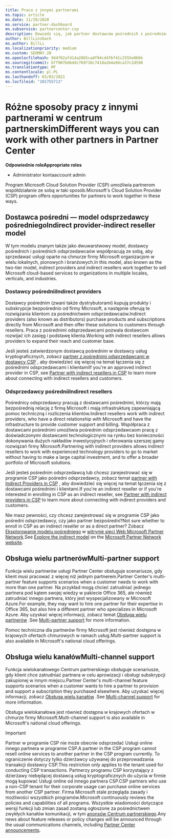 ```yaml
---
title: Praca z innymi partnerami
ms.topic: article
ms.date: 11/29/2020
ms.service: partner-dashboard
ms.subservice: partnercenter-csp
description: Dowiedz się, jak partner dostawców pośrednich z pośrednimi odsprzedawcami w programie Cloud Solution Provider (CSP) i określ, która rola jest dla Ciebie odpowiednia.
author: BillLinzbach
ms.author: BillLi
ms.localizationpriority: medium
ms.custom: SEOMAY.20
ms.openlocfilehash: 944f02af414a2865cadf94cd4fbf41c2555e066b
ms.sourcegitcommit: bff907bdbddc769716c7418a2b4a94ca37c2d590
ms.translationtype: MT
ms.contentlocale: pl-PL
ms.lasthandoff: 03/03/2021
ms.locfileid: "101755713"
---
```

# <a name="different-ways-you-can-work-with-other-partners-in-partner-center"></a><span data-ttu-id="f2de4-103">Różne sposoby pracy z innymi partnerami w centrum partnerskim</span><span class="sxs-lookup"><span data-stu-id="f2de4-103">Different ways you can work with other partners in Partner Center</span></span>

<span data-ttu-id="f2de4-104">**Odpowiednie role**</span><span class="sxs-lookup"><span data-stu-id="f2de4-104">**Appropriate roles**</span></span>

- <span data-ttu-id="f2de4-105">Administrator konta</span><span class="sxs-lookup"><span data-stu-id="f2de4-105">account admin</span></span>

<span data-ttu-id="f2de4-106">Program Microsoft Cloud Solution Provider (CSP) umożliwia partnerom współdziałanie ze sobą w taki sposób.</span><span class="sxs-lookup"><span data-stu-id="f2de4-106">Microsoft's Cloud Solution Provider (CSP) program offers opportunities for partners to work together in these ways.</span></span>

## <a name="indirect-provider-indirect-reseller-model"></a><span data-ttu-id="f2de4-107">Dostawca pośredni — model odsprzedawcy pośredniego</span><span class="sxs-lookup"><span data-stu-id="f2de4-107">Indirect provider-indirect reseller model</span></span>

<span data-ttu-id="f2de4-108">W tym modelu znanym także jako dwuwarstwowy model, dostawcy pośrednich i pośrednich odsprzedawcaów współpracują ze sobą, aby sprzedawać usługi oparte na chmurze firmy Microsoft organizacjom w wielu lokalnych, pionowych i branżowych.</span><span class="sxs-lookup"><span data-stu-id="f2de4-108">In this model, also known as the two-tier model, indirect providers and indirect resellers work together to sell Microsoft cloud-based services to organizations in multiple locales, verticals, and industries.</span></span>

### <a name="indirect-providers"></a><span data-ttu-id="f2de4-109">Dostawcy pośrednii</span><span class="sxs-lookup"><span data-stu-id="f2de4-109">Indirect providers</span></span>

<span data-ttu-id="f2de4-110">Dostawcy pośrednim (zwani także dystrybutorami) kupują produkty i subskrypcje bezpośrednio od firmy Microsoft, a następnie oferują te rozwiązania klientom za pośrednictwem odsprzedawcaów.</span><span class="sxs-lookup"><span data-stu-id="f2de4-110">Indirect providers (also known as distributors) purchase products and subscriptions directly from Microsoft and then offer these solutions to customers through resellers.</span></span> <span data-ttu-id="f2de4-111">Praca z pośrednimi odsprzedawcami pozwala dostawcom rozwijać ich zasięg i podstawę klienta.</span><span class="sxs-lookup"><span data-stu-id="f2de4-111">Working with indirect resellers allows providers to expand their reach and customer base.</span></span>

<span data-ttu-id="f2de4-112">Jeśli jesteś zatwierdzonym dostawcą pośrednim w dostawcy usług kryptograficznych, zobacz [partner z pośrednimi odsprzedawcami w dostawcy CSP](indirect-provider-tasks-in-partner-center.md) , aby dowiedzieć się więcej na temat łączenia się z pośrednimi odsprzedawcami i klientami</span><span class="sxs-lookup"><span data-stu-id="f2de4-112">If you're an approved indirect provider in CSP, see [Partner with indirect resellers in CSP](indirect-provider-tasks-in-partner-center.md) to learn more about connecting with indirect resellers and customers.</span></span>

### <a name="indirect-resellers"></a><span data-ttu-id="f2de4-113">Odsprzedawcy pośrednii</span><span class="sxs-lookup"><span data-stu-id="f2de4-113">Indirect resellers</span></span>

<span data-ttu-id="f2de4-114">Pośrednicy odsprzedawcy pracują z dostawcami pośrednimi, którzy mają bezpośrednią relację z firmą Microsoft i mają infrastrukturę zapewniającą pomoc techniczną i rozliczenia klientów.</span><span class="sxs-lookup"><span data-stu-id="f2de4-114">Indirect resellers work with indirect providers, who have a direct relationship with Microsoft and have the infrastructure to provide customer support and billing.</span></span> <span data-ttu-id="f2de4-115">Współpraca z dostawcami pośrednimi umożliwia pośrednim odsprzedawcaom pracę z doświadczonymi dostawcami technologicznymi na rynku bez konieczności dokonywania dużych nakładów inwestycyjnych i oferowania szerszej gamy rozwiązań firmy Microsoft.</span><span class="sxs-lookup"><span data-stu-id="f2de4-115">Partnering with indirect providers allows indirect resellers to work with experienced technology providers to go to market without having to make a large capital investment, and to offer a broader portfolio of Microsoft solutions.</span></span>

<span data-ttu-id="f2de4-116">Jeśli jesteś pośrednim odsprzedawcą lub chcesz zarejestrować się w programie CSP jako pośredni odsprzedawcy, zobacz temat [partner with Indirect Providers in CSP](indirect-reseller-tasks-in-partner-center.md) , aby dowiedzieć się więcej na temat łączenia się z dostawcami pośrednimi i klientami.</span><span class="sxs-lookup"><span data-stu-id="f2de4-116">If you're an indirect reseller or if you're interested in enrolling in CSP as an indirect reseller, see [Partner with indirect providers in CSP](indirect-reseller-tasks-in-partner-center.md) to learn more about connecting with indirect providers and customers.</span></span>

<span data-ttu-id="f2de4-117">Nie masz pewności, czy chcesz zarejestrować się w programie CSP jako pośredni odsprzedawcy, czy jako partner bezpośredni?</span><span class="sxs-lookup"><span data-stu-id="f2de4-117">Not sure whether to enroll in CSP as an indirect reseller or as a direct partner?</span></span> <span data-ttu-id="f2de4-118">Zobacz [Eksplorowanie modelu pośredniego](https://partner.microsoft.com/cloud-solution-provider/indirect) w [witrynie sieci Web Microsoft Partner Network](https://partner.microsoft.com).</span><span class="sxs-lookup"><span data-stu-id="f2de4-118">See [Explore the indirect model](https://partner.microsoft.com/cloud-solution-provider/indirect) on the [Microsoft Partner Network website](https://partner.microsoft.com).</span></span>

## <a name="multi-partner-support"></a><span data-ttu-id="f2de4-119">Obsługa wielu partnerów</span><span class="sxs-lookup"><span data-stu-id="f2de4-119">Multi-partner support</span></span>

<span data-ttu-id="f2de4-120">Funkcja wielu partnerów usługi Partner Center obsługuje scenariusze, gdy klient musi pracować z więcej niż jednym partnerem.</span><span class="sxs-lookup"><span data-stu-id="f2de4-120">Partner Center's multi-partner feature supports scenarios when a customer needs to work with more than one partner.</span></span> <span data-ttu-id="f2de4-121">Na przykład mogą chcieć zatrudniać jednego partnera pod kątem swojej wiedzy w pakiecie Office 365, ale również zatrudniać innego partnera, który jest wyspecjalizowany w Microsoft Azure.</span><span class="sxs-lookup"><span data-stu-id="f2de4-121">For example, they may want to hire one partner for their expertise in Office 365, but also hire a different partner who specializes in Microsoft Azure.</span></span> <span data-ttu-id="f2de4-122">Aby uzyskać więcej informacji, zobacz temat [Obsługa wielu partnerów](multipartner.md) .</span><span class="sxs-lookup"><span data-stu-id="f2de4-122">See [Multi-partner support](multipartner.md) for more information.</span></span>

<span data-ttu-id="f2de4-123">Pomoc techniczna dla partnerów firmy Microsoft jest również dostępna w krajowych ofertach chmurowych w ramach usług.</span><span class="sxs-lookup"><span data-stu-id="f2de4-123">Multi-partner support is also available in Microsoft's national cloud offerings.</span></span>

## <a name="multi-channel-support"></a><span data-ttu-id="f2de4-124">Obsługa wielu kanałów</span><span class="sxs-lookup"><span data-stu-id="f2de4-124">Multi-channel support</span></span>

<span data-ttu-id="f2de4-125">Funkcja wielokanałowego Centrum partnerskiego obsługuje scenariusze, gdy klient chce zatrudniać partnera w celu aprowizacji i obsługi subskrypcji zakupionej w innym miejscu.</span><span class="sxs-lookup"><span data-stu-id="f2de4-125">Partner Center's multi-channel feature supports scenarios when a customer wants to hire a partner to provision and support a subscription they purchased elsewhere.</span></span> <span data-ttu-id="f2de4-126">Aby uzyskać więcej informacji, zobacz [Obsługa wielu kanałów](multichannel.md) .</span><span class="sxs-lookup"><span data-stu-id="f2de4-126">See [Multi-channel support](multichannel.md) for more information.</span></span>

<span data-ttu-id="f2de4-127">Obsługa wielokanałowa jest również dostępna w krajowych ofertach w chmurze firmy Microsoft.</span><span class="sxs-lookup"><span data-stu-id="f2de4-127">Multi-channel support is also available in Microsoft's national cloud offerings.</span></span>

> [!IMPORTANT]  
> <span data-ttu-id="f2de4-128">Partner w programie CSP nie może obecnie odsprzedać Usługi online innego partnera w programie CSP.</span><span class="sxs-lookup"><span data-stu-id="f2de4-128">A partner in the CSP program cannot resell online services to another partner in the CSP program currently.</span></span> <span data-ttu-id="f2de4-129">To ograniczenie dotyczy tylko dzierżawcy używanej do przeprowadzania transakcji dostawcy CSP.</span><span class="sxs-lookup"><span data-stu-id="f2de4-129">This restriction only applies to the tenant used for conducting CSP transactions.</span></span> <span data-ttu-id="f2de4-130">Partnerzy programu CSP korzystający z dzierżawy niebędącej dostawcą usług kryptograficznych do użycia w firmie mogą kupować Usługi online od innego partnera CSP.</span><span class="sxs-lookup"><span data-stu-id="f2de4-130">CSP partners who use a non-CSP tenant for their corporate usage can purchase online services from another CSP partner.</span></span> <span data-ttu-id="f2de4-131">Firma Microsoft stale przegląda zasady i możliwości wszystkich programów.</span><span class="sxs-lookup"><span data-stu-id="f2de4-131">Microsoft continuously reviews the policies and capabilities of all programs.</span></span> <span data-ttu-id="f2de4-132">Wszystkie wiadomości dotyczące wersji funkcji lub zmian zasad zostaną ogłoszone za pośrednictwem zwykłych kanałów komunikacji, w tym [anonsów Centrum partnerskiego](announcements/index.md).</span><span class="sxs-lookup"><span data-stu-id="f2de4-132">Any news about feature releases or policy changes will be announced through the usual communications channels, including [Partner Center announcements](announcements/index.md).</span></span>
